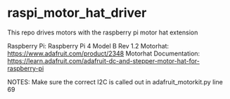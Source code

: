 # raspi_motor_hat_driver
This repo drives motors with the raspberry pi motor hat extension


Raspberry Pi: Raspberry Pi 4 Model B Rev 1.2
Motorhat: https://www.adafruit.com/product/2348
Motorhat Documentation: https://learn.adafruit.com/adafruit-dc-and-stepper-motor-hat-for-raspberry-pi


NOTES:
Make sure the correct I2C is called out in adafruit_motorkit.py line 69